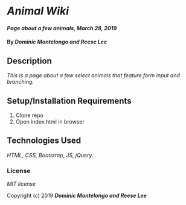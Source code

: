 # _Animal Wiki_

#### _Page about a few animals, March 28, 2019_

#### By _**Dominic Montelongo and Reese Lee**_

## Description

_This is a page about a few select animals that feature form input and branching._

## Setup/Installation Requirements

1. Clone repo
2. Open index.html in browser


## Technologies Used

_HTML, CSS, Bootstrap, JS, jQuery._

### License

*MIT license*

Copyright (c) 2019 **_Dominic Montelongo and Reese Lee_**
